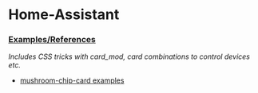 # Home-Assistant


### [Examples/References](examples/readme.md)
*Includes CSS tricks with card_mod, card combinations to control devices etc.*
* [mushroom-chip-card examples](mushroom-chip-card.md)
